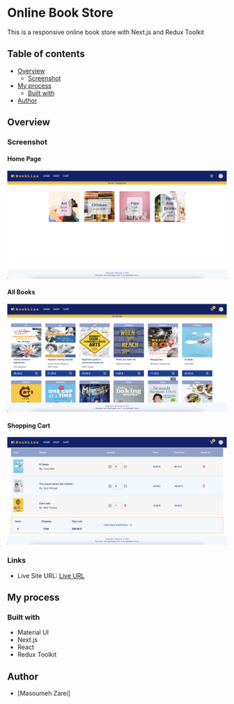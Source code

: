 # Online Book Store

This is a responsive online book store with Next.js and Redux Toolkit

## Table of contents

- [Overview](#overview)
  - [Screenshot](#screenshot)
- [My process](#my-process)
  - [Built with](#built-with)
- [Author](#author)

## Overview

### Screenshot

#### Home Page
![Home Page](./public/screenShot/home.png)

#### All Books
![All Books](./public/screenShot/all.png)

#### Shopping Cart
![Shopping Cart](./public/screenShot/cart.png)

### Links

- Live Site URL: [Live URL]()

## My process

### Built with

- Material UI
- Next.js
- React
- Redux Toolkit

## Author

- [Masoumeh Zarei]
